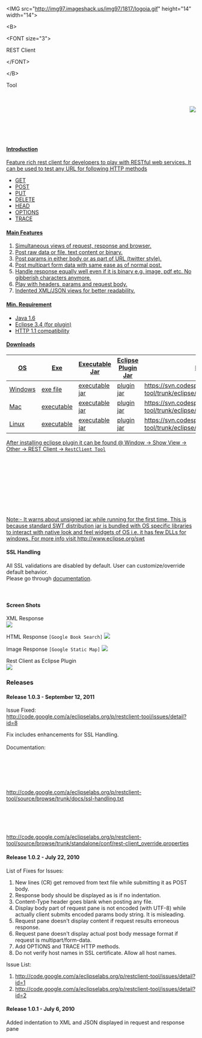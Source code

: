 

&lt;IMG src="http://img97.imageshack.us/img97/1817/logoia.gif" height="14" width="14"&gt;

 

&lt;B&gt;



&lt;FONT size="3"&gt;

REST Client

&lt;/FONT&gt;



&lt;/B&gt;

 Tool

<a href='http://www.softpedia.com/get/Programming/Other-Programming-Files/RESTClient-Tool.shtml'>
<br>
<br>
<IMG src="http://www.softpedia.com/_img/softpedia_100_clean.png" align="right"><br>
<br>
<br>
<br>
<br>
<h4>Introduction</h4>
Feature rich rest client for developers to play with RESTful web services. It can be used to test any URL for following HTTP methods<br>
<ul><li>GET<br>
</li><li>POST<br>
</li><li>PUT<br>
</li><li>DELETE<br>
</li><li>HEAD<br>
</li><li>OPTIONS<br>
</li><li>TRACE</li></ul>

<h4>Main Features</h4>
<ol><li>Simultaneous views of request, response and browser.<br>
</li><li>Post raw data or file, text content or binary.<br>
</li><li>Post params in either body or as part of URL (twitter style).<br>
</li><li>Post multipart form data with same ease as of normal post.<br>
</li><li>Handle response equally well even if it is binary e.g. image, pdf etc. No gibberish characters anymore.<br>
</li><li>Play with headers, params and request body.<br>
</li><li>Indented XML/JSON views for better readability.</li></ol>

<h4>Min. Requirement</h4>
<ul><li>Java 1.6<br>
</li><li>Eclipse 3.4 (for plugin)<br>
</li><li>HTTP 1.1 compatibility</li></ul>

<h4>Downloads</h4>
<table><thead><th> <b>OS</b> </th><th> <b>Exe</b> </th><th> <b>Executable Jar</b> </th><th> <b>Eclipse Plugin Jar</b> </th><th> <b>Plugin Update Site</b> </th></thead><tbody>
<tr><td> Windows   </td><td> <a href='http://code.google.com/a/eclipselabs.org/p/restclient-tool/downloads/detail?name=rc-tool_1.0.3.exe'>exe file</a> </td><td> <a href='http://code.google.com/a/eclipselabs.org/p/restclient-tool/downloads/detail?name=rc-tool-SA_win32x86_1.0.3.jar'>executable jar</a> </td><td> <a href='http://code.google.com/a/eclipselabs.org/p/restclient-tool/downloads/detail?name=code.google.restclient.tool_1.0.3.jar'>plugin jar</a> </td><td> <a href='https://svn.codespot.com/a/eclipselabs.org/restclient-tool/trunk/eclipse/update/'>https://svn.codespot.com/a/eclipselabs.org/restclient-tool/trunk/eclipse/update/</a> </td></tr>
<tr><td> Mac       </td><td> executable </td><td> executable jar        </td><td> <a href='http://code.google.com/a/eclipselabs.org/p/restclient-tool/downloads/detail?name=code.google.restclient.tool_1.0.3.jar'>plugin jar</a> </td><td> <a href='https://svn.codespot.com/a/eclipselabs.org/restclient-tool/trunk/eclipse/update/'>https://svn.codespot.com/a/eclipselabs.org/restclient-tool/trunk/eclipse/update/</a> </td></tr>
<tr><td> Linux     </td><td> executable </td><td> executable jar        </td><td> <a href='http://code.google.com/a/eclipselabs.org/p/restclient-tool/downloads/detail?name=code.google.restclient.tool_1.0.3.jar'>plugin jar</a> </td><td> <a href='https://svn.codespot.com/a/eclipselabs.org/restclient-tool/trunk/eclipse/update/'>https://svn.codespot.com/a/eclipselabs.org/restclient-tool/trunk/eclipse/update/</a> </td></tr></tbody></table>

After installing eclipse plugin it can be found @ Window -> Show View -> Other -> REST Client -> <code>RestClient Tool</code>
<br>
<br>
<BR><br>
<br>
<br>
<br>
<BR><br>
<br>
<br>
Note:- It warns about unsigned jar while running for the first time. This is because standard SWT distribution jar is bundled with OS specific libraries to interact with native look and feel widgets of OS i.e. it has few DLLs for windows. For more info visit <a href='http://www.eclipse.org/swt'>http://www.eclipse.org/swt</a>

<h4>SSL Handling</h4>
All SSL validations are disabled by default. User can customize/override default behavior.<br>
Please go through <a href='http://code.google.com/a/eclipselabs.org/p/restclient-tool/source/browse/trunk/docs/ssl-handling.txt'>documentation</a>.<br>
<br>
<br>
<h4>Screen Shots</h4>
XML Response<br>
<img src='http://img175.imageshack.us/img175/7149/screenshot1fiz.jpg' />

HTML Response <code>[Google Book Search]</code>
<img src='http://img175.imageshack.us/img175/8761/screenshot2p.jpg' />

Image Response <code>[Google Static Map]</code>
<img src='http://img820.imageshack.us/img820/7565/screenshot3cv.jpg' />

Rest Client as Eclipse Plugin<br>
<img src='http://img256.imageshack.us/img256/2269/screenshot4jb.jpg' />

<h3>Releases</h3>

<h4>Release 1.0.3 - September 12, 2011</h4>
Issue Fixed:<br>
<a href='http://code.google.com/a/eclipselabs.org/p/restclient-tool/issues/detail?id=8'>http://code.google.com/a/eclipselabs.org/p/restclient-tool/issues/detail?id=8</a>

Fix includes enhancements for SSL Handling.<br>
<br>
Documentation:<br>
<br>
<br>
<BR><br>
<br>
<br>
<a href='http://code.google.com/a/eclipselabs.org/p/restclient-tool/source/browse/trunk/docs/ssl-handling.txt'>http://code.google.com/a/eclipselabs.org/p/restclient-tool/source/browse/trunk/docs/ssl-handling.txt</a>
<br>
<br>
<BR><br>
<br>
<br>
<a href='http://code.google.com/a/eclipselabs.org/p/restclient-tool/source/browse/trunk/standalone/conf/rest-client_override.properties'>http://code.google.com/a/eclipselabs.org/p/restclient-tool/source/browse/trunk/standalone/conf/rest-client_override.properties</a>


<h4>Release 1.0.2 - July 22, 2010</h4>

List of Fixes for Issues:<br>
<ol><li>New lines (CR) get removed from text file while submitting it as POST body.<br>
</li><li>Response body should be displayed as is if no indentation.<br>
</li><li>Content-Type header goes blank when posting any file.<br>
</li><li>Display body part of request pane is not encoded (with UTF-8) while actually client submits encoded params body string. It is misleading.<br>
</li><li>Request pane doesn't display content if request results erroneous response.<br>
</li><li>Request pane doesn't display actual post body message format if request is multipart/form-data.<br>
</li><li>Add OPTIONS and TRACE HTTP methods.<br>
</li><li>Do not verify host names in SSL certificate. Allow all host names.</li></ol>

Issue List:<br>
<ol><li><a href='http://code.google.com/a/eclipselabs.org/p/restclient-tool/issues/detail?id=1'>http://code.google.com/a/eclipselabs.org/p/restclient-tool/issues/detail?id=1</a>
</li><li><a href='http://code.google.com/a/eclipselabs.org/p/restclient-tool/issues/detail?id=2'>http://code.google.com/a/eclipselabs.org/p/restclient-tool/issues/detail?id=2</a></li></ol>

<h4>Release 1.0.1 - July 6, 2010</h4>
Added indentation to XML and JSON displayed in request and response pane